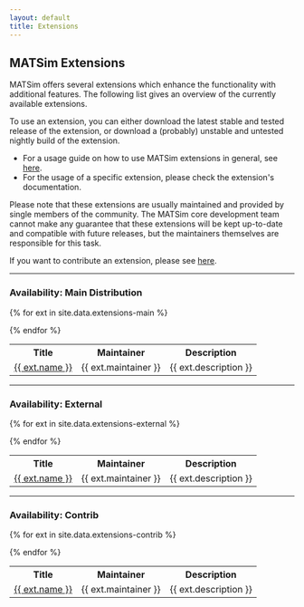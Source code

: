 ```yaml
---
layout: default
title: Extensions
---
```


## MATSim Extensions

MATSim offers several extensions which enhance the functionality with additional features. The following list gives an overview of the currently available extensions.

To use an extension, you can either download the latest stable and tested release of the extension, or download a (probably) unstable and untested nightly build of the extension.

- For a usage guide on how to use MATSim extensions in general, see [here](/docs/extensions).
- For the usage of a specific extension, please check the extension's documentation.

Please note that these extensions are usually maintained and provided by single members of the community. The MATSim core development team cannot make any guarantee that these extensions will be kept up-to-date and compatible with future releases, but the maintainers themselves are responsible for this task.

If you want to contribute an extension, please see [here](/docs/contributing/extensions).

---

### Availability: Main Distribution

<table class="extension-table">

  <tr>
    <th>Title</th><th>Maintainer</th><th>Description</th>
  </tr>

  {% for ext in site.data.extensions-main %}
    <tr>
        <td> <a href="/extension/{{ext.name | downcase }}">{{ ext.name }} </a> </td>
        <td> {{ ext.maintainer }} </td>
        <td> {{ ext.description }} </td>
    </tr>
  {% endfor %}

</table>

---

### Availability: External

<table class="extension-table">

  <tr>
    <th>Title</th><th>Maintainer</th><th>Description</th>
  </tr>

  {% for ext in site.data.extensions-external %}
    <tr>
        <td> <a href="/extension/{{ext.name | downcase }}">{{ ext.name }} </a> </td>
        <td> {{ ext.maintainer }} </td>
        <td> {{ ext.description }} </td>
    </tr>
  {% endfor %}

</table>


---

### Availability: Contrib

<table class="extension-table">

  <tr>
    <th>Title</th><th>Maintainer</th><th>Description</th>
  </tr>

  {% for ext in site.data.extensions-contrib %}
    <tr>
        <td> <a href="/extension/{{ext.name | downcase }}">{{ ext.name }} </a> </td>
        <td> {{ ext.maintainer }} </td>
        <td> {{ ext.description }} </td>
    </tr>
  {% endfor %}

</table>

<br/><br/><br/>


